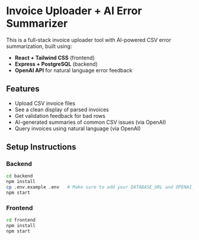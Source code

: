 # Invoice Uploader + AI Error Summarizer

This is a full-stack invoice uploader tool with AI-powered CSV error summarization, built using:

- **React + Tailwind CSS** (frontend)
- **Express + PostgreSQL** (backend)
- **OpenAI API** for natural language error feedback

## Features

- Upload CSV invoice files
- See a clean display of parsed invoices
- Get validation feedback for bad rows
- AI-generated summaries of common CSV issues (via OpenAI)
- Query invoices using natural language (via OpenAI)

## Setup Instructions

### Backend

```bash
cd backend
npm install
cp .env.example .env   # Make sure to add your DATABASE_URL and OPENAI_API_KEY
npm start
```

### Frontend

```bash
cd frontend
npm install
npm start
```
